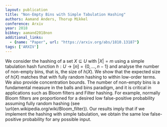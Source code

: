 ```yaml
---
layout: publication
title: "Non-Empty Bins with Simple Tabulation Hashing"
authors: Aamand Anders, Thorup Mikkel
conference: Arxiv
year: 2018
bibkey: aamand2018non
additional_links:
  - {name: "Paper", url: "https://arxiv.org/abs/1810.13187"}
tags: ['ARXIV']
---
```

We consider the hashing of a set $X\subseteq U$ with $|X|=m$ using a simple tabulation hash function $h:U\to [n]=\{0,\dots,n-1\}$ and analyse the number of non-empty bins, that is, the size of $h(X)$. We show that the expected size of $h(X)$ matches that with fully random hashing to within low-order terms. We also provide concentration bounds. The number of non-empty bins is a fundamental measure in the balls and bins paradigm, and it is critical in applications such as Bloom filters and Filter hashing. For example, normally Bloom filters are proportioned for a desired low false-positive probability assuming fully random hashing (see \url{en.wikipedia.org/wiki/Bloom_filter}). Our results imply that if we implement the hashing with simple tabulation, we obtain the same low false-positive probability for any possible input.